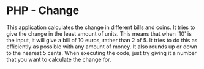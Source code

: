 # PHP - Change

This application calculates the change in different bills and coins. It tries to give the change in the least amount of units.
This means that when '10' is the input, it will give a bill of 10 euros, rather than 2 of 5.
It tries to do this as efficiently as possible with any amount of money. It also rounds up or down to the nearest 5 cents.
When executing the code, just try giving it a number that you want to calculate the change for.